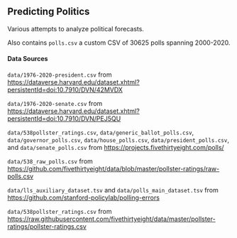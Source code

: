 ## Predicting Politics

Various attempts to analyze political forecasts.

Also contains `polls.csv` a custom CSV of 30625 polls spanning 2000-2020.

#### Data Sources

`data/1976-2020-president.csv` from https://dataverse.harvard.edu/dataset.xhtml?persistentId=doi:10.7910/DVN/42MVDX

`data/1976-2020-senate.csv` from https://dataverse.harvard.edu/dataset.xhtml?persistentId=doi:10.7910/DVN/PEJ5QU

`data/538pollster_ratings.csv`, `data/generic_ballot_polls.csv`, `data/governor_polls.csv`, `data/house_polls.csv`, `data/president_polls.csv`, and `data/senate_polls.csv` from https://projects.fivethirtyeight.com/polls/

`data/538_raw_polls.csv` from https://github.com/fivethirtyeight/data/blob/master/pollster-ratings/raw-polls.csv

`data/lls_auxiliary_dataset.tsv` and `data/polls_main_dataset.tsv` from https://github.com/stanford-policylab/polling-errors

`data/538pollster_ratings.csv` from https://raw.githubusercontent.com/fivethirtyeight/data/master/pollster-ratings/pollster-ratings.csv
